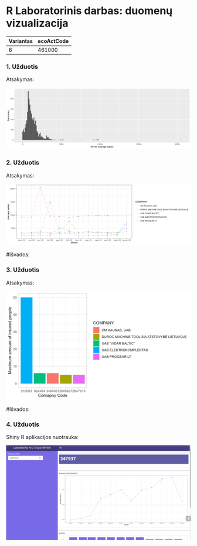 # R Laboratorinis darbas: duomenų vizualizacija

| Variantas | ecoActCode |
| ------------- | ------------- |
| 6    | 461000 |


### 1. Užduotis

Atsakymas:

![histograma](img/rplot1.png)

### 2. Užduotis

Atsakymas:

![atlyginimai](img/rplot2.png)


#Išvados:


### 3. Užduotis

Atsakymas:

![apdraustieji](img/rplot3.png)



#Išvados:


### 4. Užduotis

Shiny R aplikacijos nuotrauka:

![shiny app](img/Pavyzdys.png)



